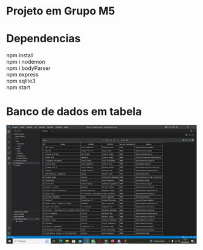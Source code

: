 # Projeto em Grupo M5

# Dependencias

npm install </br>
npm i nodemon </br>
npm i bodyParser </br>
npm express </br>
npm sqlite3 </br>
npm start 

# Banco de dados em tabela

![](https://github.com/daniloxd2022/Mod05_projetoEmGrupo/blob/b5fc056bf0ce4105f02345558ee87888d7daf868/img/api.jpeg)
